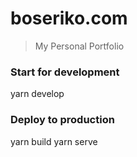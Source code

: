 # boseriko.com

> My Personal Portfolio

### Start for development

  yarn develop

### Deploy to production

  yarn build
  yarn serve
